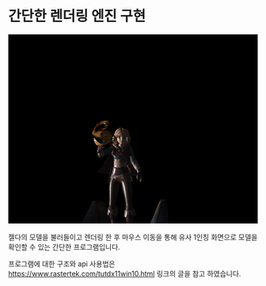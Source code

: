 # 간단한 렌더링 엔진 구현


![ex_screenshot](./capture.png)

젤다의 모델을 불러들이고 렌더링 한 후 마우스 이동을 통해 유사 1인칭 화면으로 모델을 확인할 수 있는 간단한 프로그램입니다.

프로그램에 대한 구조와 api 사용법은 https://www.rastertek.com/tutdx11win10.html
링크의 글을 참고 하였습니다.

